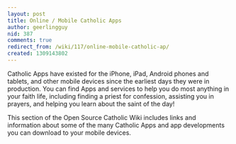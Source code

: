 ```yaml
---
layout: post
title: Online / Mobile Catholic Apps
author: geerlingguy
nid: 387
comments: true
redirect_from: /wiki/117/online-mobile-catholic-ap/
created: 1309143802
---
```

<p>Catholic Apps have existed for the iPhone, iPad, Android phones and tablets, and other mobile devices since the earliest days they were in production. You can find Apps and services to help you do most anything in your faith life, including finding a priest for confession, assisting you in prayers, and helping you learn about the saint of the day!</p><p>This section of the Open Source Catholic Wiki includes links and information about some of the many Catholic Apps and app developments you can download to your mobile devices.</p>
